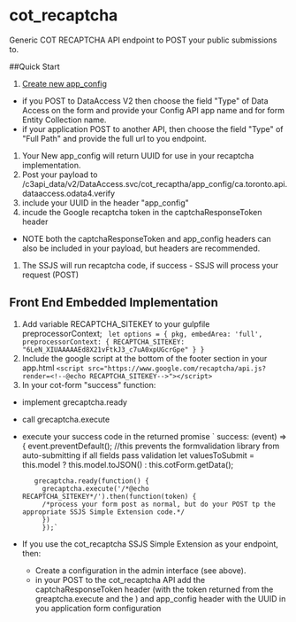 cot_recaptcha
===========
Generic COT RECAPTCHA API endpoint to POST your public submissions to.
 
##Quick Start

1. [Create new app_config](https://was-intra-sit.toronto.ca/webapps/cot_recaptcha)
- if you POST to DataAccess V2 then choose the field "Type" of Data Access on the form and provide your Config API app name and for form Entity Collection name.
- if your application POST to another API, then choose the field "Type" of "Full Path" and provide the full url to you endpoint.
1. Your New app_config will return UUID for use in your recaptcha implementation.
1. Post your payload to /c3api_data/v2/DataAccess.svc/cot_recaptha/app_config/ca.toronto.api.dataaccess.odata4.verify
1. include your UUID in the header "app_config"
1. incude the Google recaptcha token in the captchaResponseToken header
- NOTE both the captchaResponseToken  and app_config headers can also be included in your payload, but headers are recommended.
1. The SSJS will run recaptcha code, if success - SSJS will process your request (POST)


## Front End Embedded Implementation
1. Add variable RECAPTCHA_SITEKEY to your gulpfile preprocessorContext;
`
let options = {
   pkg,
   embedArea: 'full',
   preprocessorContext: {
     RECAPTCHA_SITEKEY: "6LeN_XIUAAAAAEd8X21vFtkJ3_c7uA0xpUGcrGpe"
     }
 }`
1. Include the google script at the bottom of the footer section in your app.html
`<script src="https://www.google.com/recaptcha/api.js?render=<!--@echo RECAPTCHA_SITEKEY-->"></script>`
1. In your cot-form "success" function:
 - implement grecaptcha.ready
 - call grecaptcha.execute
 - execute your success code in the returned promise
 `      success: (event) => {
          event.preventDefault(); //this prevents the formvalidation library from auto-submitting if all fields pass validation
          let valuesToSubmit = this.model ? this.model.toJSON() : this.cotForm.getData();
  
          grecaptcha.ready(function() {
            grecaptcha.execute('/*@echo RECAPTCHA_SITEKEY*/').then(function(token) {
            /*process your form post as normal, but do your POST tp the appropriate SSJS Simple Extension code.*/
            })
            });`
 - If you use the cot_recaptcha SSJS Simple Extension as your endpoint, then:
    - Create a configuration in the admin interface (see above).
    - in your POST to the cot_recaptcha API add the captchaResponseToken header (with the token returned from the greaptcha.execute and the ) and app_config header with the UUID in you application form configuration
 
